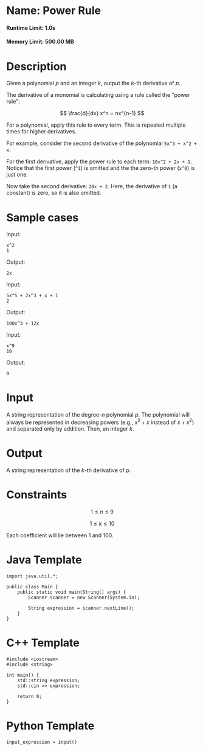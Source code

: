 # Name: Power Rule

#### Runtime Limit: 1.0s

#### Memory Limit: 500.00 MB

# Description

Given a polynomial $p$ and an integer $k$, output the $k$-th derivative of $p$.

The derivative of a monomial is calculating using a rule called the "power rule":

$$
\frac{d}{dx} x^n = nx^{n-1}
$$

For a polynomial, apply this rule to every term. This is repeated multiple times for higher derivatives.

For example, consider the second derivative of the polynomial `5x^3 + x^2 + x`.

For the first derivative, apply the power rule to each term: `10x^2 + 2x + 1`. Notice that the first power (`^1`) is omitted and the the zero-th power (`x^0`) is just one.

Now take the second derivative: `20x + 2`. Here, the derivative of `1` (a constant) is zero, so it is also omitted.

# Sample cases

Input:
```
x^2
1
```

Output:
```
2x
```

Input:
```
5x^5 + 2x^3 + x + 1
2
```

Output:
```
100x^3 + 12x
```

Input:
```
x^9
10
```

Output:
```
0
```

# Input

A string representation of the degree-$n$ polynomial $p$. The polynomial will always be represented in decreasing powers (e.g., $x^2 + x$ instead of $x + x^2$) and separated only by addition. Then, an integer $k$.

# Output

A string representation of the $k$-th derivative of $p$.

# Constraints

$$
1 \leq n \leq 9
$$

$$
1 \leq k \leq 10
$$

Each coefficient will lie between $1$ and $100$.

# Java Template
```
import java.util.*;

public class Main {
    public static void main(String[] args) {
        Scanner scanner = new Scanner(System.in);
        
        String expression = scanner.nextLine();
    }
}
```

# C++ Template
```
#include <iostream>
#include <string>

int main() {
    std::string expression;
    std::cin >> expression;

    return 0;
}
```

# Python Template
```
input_expression = input()
```